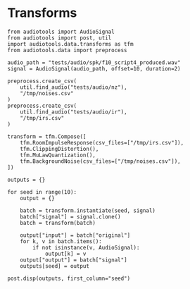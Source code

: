 # Transforms

<!-- ## Running this notebook

This notebook creates a model card for a specified model checkpoint. To run
this notebook, you must ensure that `pandoc` and `codebraid` are installed:

```
# https://pandoc.org/installing.html#linux
pip install codebraid
```

The notebook can be run and its output can be copy/pasted to Discourse via:

```
python -m audiotools.post --discourse notebooks/transforms.md > notebooks/transforms.exec.md
```

The contents of `fuzziness.exec.md` can then be copy-pasted to Discourse.
You can also view the contents without uploading to Discourse by outputting to HTML:

```
python -m audiotools.post notebooks/transforms.md > notebooks/transforms.html
```

Which you can then open in a browser to view. -->

```{.python .cb.nb show=code:none+rich_output+stdout:raw+stderr jupyter_kernel=python3}
from audiotools import AudioSignal
from audiotools import post, util
import audiotools.data.transforms as tfm
from audiotools.data import preprocess

audio_path = "tests/audio/spk/f10_script4_produced.wav"
signal = AudioSignal(audio_path, offset=10, duration=2)

preprocess.create_csv(
    util.find_audio("tests/audio/nz"),
    "/tmp/noises.csv"
)
preprocess.create_csv(
    util.find_audio("tests/audio/ir"),
    "/tmp/irs.csv"
)

transform = tfm.Compose([
    tfm.RoomImpulseResponse(csv_files=["/tmp/irs.csv"]),
    tfm.ClippingDistortion(),
    tfm.MuLawQuantization(),
    tfm.BackgroundNoise(csv_files=["/tmp/noises.csv"]),
])

outputs = {}

for seed in range(10):
    output = {}

    batch = transform.instantiate(seed, signal)
    batch["signal"] = signal.clone()
    batch = transform(batch)

    output["input"] = batch["original"]
    for k, v in batch.items():
        if not isinstance(v, AudioSignal):
            output[k] = v
    output["output"] = batch["signal"]
    outputs[seed] = output

post.disp(outputs, first_column="seed")
```
